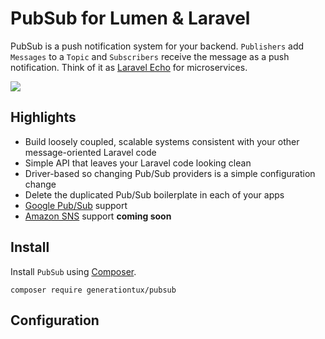 # PubSub for Lumen & Laravel

PubSub is a push notification system for your backend. `Publishers` add
`Messages` to a `Topic` and `Subscribers` receive the message as a push
notification. Think of it as
[Laravel Echo](https://laravel.com/docs/5.3/broadcasting) for microservices.

![](https://cloud.google.com/pubsub/images/pub_sub_flow.svg)

## Highlights

* Build loosely coupled, scalable systems consistent with your other
message-oriented Laravel code
* Simple API that leaves your Laravel code looking clean
* Driver-based so changing Pub/Sub providers is a simple configuration change
* Delete the duplicated Pub/Sub boilerplate in each of your apps
* [Google Pub/Sub](https://cloud.google.com/pubsub/docs/overview) support
* [Amazon SNS](https://aws.amazon.com/sns/) support __coming soon__

## Install

Install `PubSub` using [Composer](https://getcomposer.org/).

```
composer require generationtux/pubsub
```

## Configuration

